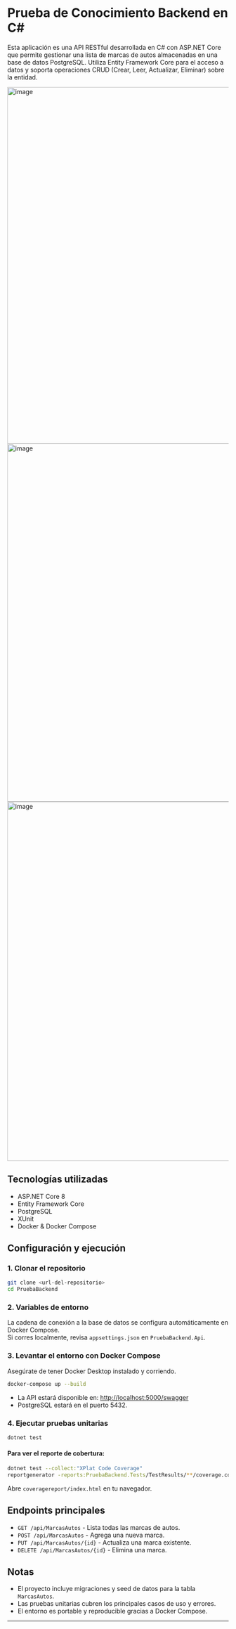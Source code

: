 # Prueba de Conocimiento Backend en C#
Esta aplicación es una API RESTful desarrollada en C# con ASP.NET Core que permite gestionar una lista de marcas de autos almacenadas en una base de datos PostgreSQL. Utiliza Entity Framework Core para el acceso a datos y soporta operaciones CRUD (Crear, Leer, Actualizar, Eliminar) sobre la entidad.

<img width="812" alt="image" src="https://github.com/user-attachments/assets/1eedc0f8-711d-4d75-966c-c21035e938e9" />
<img width="815" alt="image" src="https://github.com/user-attachments/assets/5a5c5f0d-f94e-435b-9878-dc86226782ed" />
<img width="818" alt="image" src="https://github.com/user-attachments/assets/04cad75d-381d-472b-a3bb-3808afb53e96" />


## Tecnologías utilizadas

- ASP.NET Core 8
- Entity Framework Core
- PostgreSQL
- XUnit
- Docker & Docker Compose

## Configuración y ejecución

### 1. Clonar el repositorio

```bash
git clone <url-del-repositorio>
cd PruebaBackend
```

### 2. Variables de entorno

La cadena de conexión a la base de datos se configura automáticamente en Docker Compose.  
Si corres localmente, revisa `appsettings.json` en `PruebaBackend.Api`.


### 3. Levantar el entorno con Docker Compose

Asegúrate de tener Docker Desktop instalado y corriendo.

```bash
docker-compose up --build
```

- La API estará disponible en: [http://localhost:5000/swagger](http://localhost:5000/swagger)
- PostgreSQL estará en el puerto 5432.



### 4. Ejecutar pruebas unitarias

```bash
dotnet test
```

#### Para ver el reporte de cobertura:

```bash
dotnet test --collect:"XPlat Code Coverage"
reportgenerator -reports:PruebaBackend.Tests/TestResults/**/coverage.cobertura.xml -targetdir:coveragereport
```

Abre `coveragereport/index.html` en tu navegador.

## Endpoints principales

- `GET /api/MarcasAutos` - Lista todas las marcas de autos.
- `POST /api/MarcasAutos` - Agrega una nueva marca.
- `PUT /api/MarcasAutos/{id}` - Actualiza una marca existente.
- `DELETE /api/MarcasAutos/{id}` - Elimina una marca.

## Notas

- El proyecto incluye migraciones y seed de datos para la tabla `MarcasAutos`.
- Las pruebas unitarias cubren los principales casos de uso y errores.
- El entorno es portable y reproducible gracias a Docker Compose.

---
